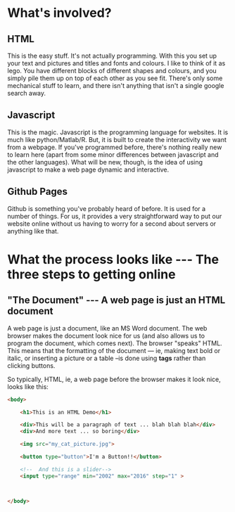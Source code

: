 # What's involved?

## HTML

This is the easy stuff.  It's not actually programming.  With this you set up your text and pictures and titles and fonts and colours.  I like to think of it as lego.  You have different blocks of different shapes and colours, and you simply pile them up on top of each other as you see fit.  There's only some mechanical stuff to learn, and there isn't anything that isn't a single google search away.

## Javascript

This is the magic.  Javascript is the programming language for websites.  It is much like python/Matlab/R.  But, it is built to create the interactivity we want from a webpage.  If you've programmed before, there's nothing really new to learn here \(apart from some minor differences between javascript and the other languages\).  What will be new, though, is the idea of using javascript to make a web page dynamic and interactive.

## Github Pages

Github is something you've probably heard of before.  It is used for a number of things.  For us, it provides a very straightforward way to put our website online without us having to worry for a second about servers or anything like that.



# What the process looks like --- The three steps to getting online



## "The Document" --- A web page is just an HTML document



A web page is just a document, like an MS Word document.  The web browser makes the document look nice for us \(and also allows us to program the document, which comes next\).  The browser "speaks" HTML.  This means that the formatting of the document — ie, making text bold or italic, or inserting a picture or a table –is done using **tags** rather than clicking buttons.

So typically, HTML, ie, a web page before the browser makes it look nice, looks like this:

```HTML
<body>

	<h1>This is an HTML Demo</h1>

	<div>This will be a paragraph of text ... blah blah blah</div>
	<div>And more text ... so boring</div>

	<img src="my_cat_picture.jpg">

	<button type="button">I'm a Button!!</button>

	<!--  And this is a slider-->
	<input type="range" min="2002" max="2016" step="1" > 



</body>
```



